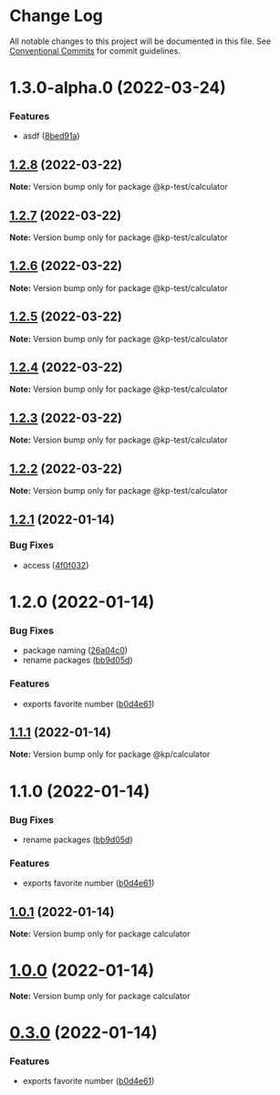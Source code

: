 # Change Log

All notable changes to this project will be documented in this file.
See [Conventional Commits](https://conventionalcommits.org) for commit guidelines.

# 1.3.0-alpha.0 (2022-03-24)


### Features

* asdf ([8bed91a](https://github.com/kevinpagtakhan/calculator-js/commit/8bed91a9ff7ae6a53bbc164cc5135d668cfc496b))





## [1.2.8](https://github.com/kevinpagtakhan/calculator-js/compare/@kp-test/calculator@1.2.7...@kp-test/calculator@1.2.8) (2022-03-22)

**Note:** Version bump only for package @kp-test/calculator





## [1.2.7](https://github.com/kevinpagtakhan/calculator-js/compare/@kp-test/calculator@1.2.6...@kp-test/calculator@1.2.7) (2022-03-22)

**Note:** Version bump only for package @kp-test/calculator





## [1.2.6](https://github.com/kevinpagtakhan/calculator-js/compare/@kp-test/calculator@1.2.5...@kp-test/calculator@1.2.6) (2022-03-22)

**Note:** Version bump only for package @kp-test/calculator





## [1.2.5](https://github.com/kevinpagtakhan/calculator-js/compare/@kp-test/calculator@1.2.4...@kp-test/calculator@1.2.5) (2022-03-22)

**Note:** Version bump only for package @kp-test/calculator





## [1.2.4](https://github.com/kevinpagtakhan/calculator-js/compare/@kp-test/calculator@1.2.3...@kp-test/calculator@1.2.4) (2022-03-22)

**Note:** Version bump only for package @kp-test/calculator





## [1.2.3](https://github.com/kevinpagtakhan/calculator-js/compare/@kp-test/calculator@1.2.2...@kp-test/calculator@1.2.3) (2022-03-22)

**Note:** Version bump only for package @kp-test/calculator





## [1.2.2](https://github.com/kevinpagtakhan/calculator-js/compare/@kp-test/calculator@1.2.1...@kp-test/calculator@1.2.2) (2022-03-22)

**Note:** Version bump only for package @kp-test/calculator





## [1.2.1](https://github.com/kevinpagtakhan/calculator-js/compare/@kp-test/calculator@1.2.0...@kp-test/calculator@1.2.1) (2022-01-14)


### Bug Fixes

* access ([4f0f032](https://github.com/kevinpagtakhan/calculator-js/commit/4f0f0327f105f5c206b32ca1d9b15ee542fd927e))





# 1.2.0 (2022-01-14)


### Bug Fixes

* package naming ([26a04c0](https://github.com/kevinpagtakhan/calculator-js/commit/26a04c0df308ac546c9c1c65702cdb1503d87856))
* rename packages ([bb9d05d](https://github.com/kevinpagtakhan/calculator-js/commit/bb9d05d8e9c56bc35e32819ae9f934a56f1602c7))


### Features

* exports favorite number ([b0d4e61](https://github.com/kevinpagtakhan/calculator-js/commit/b0d4e61392a876d171abbf0b0efda51a9be4dcf4))





## [1.1.1](https://github.com/kevinpagtakhan/calculator-js/compare/@kp/calculator@1.1.0...@kp/calculator@1.1.1) (2022-01-14)

**Note:** Version bump only for package @kp/calculator





# 1.1.0 (2022-01-14)


### Bug Fixes

* rename packages ([bb9d05d](https://github.com/kevinpagtakhan/calculator-js/commit/bb9d05d8e9c56bc35e32819ae9f934a56f1602c7))


### Features

* exports favorite number ([b0d4e61](https://github.com/kevinpagtakhan/calculator-js/commit/b0d4e61392a876d171abbf0b0efda51a9be4dcf4))





## [1.0.1](https://github.com/kevinpagtakhan/calculator-js/compare/calculator@1.0.0...calculator@1.0.1) (2022-01-14)

**Note:** Version bump only for package calculator





# [1.0.0](https://github.com/kevinpagtakhan/calculator-js/compare/calculator@0.3.0...calculator@1.0.0) (2022-01-14)

**Note:** Version bump only for package calculator





# [0.3.0](https://github.com/kevinpagtakhan/calculator-js/compare/calculator@0.2.0...calculator@0.3.0) (2022-01-14)


### Features

* exports favorite number ([b0d4e61](https://github.com/kevinpagtakhan/calculator-js/commit/b0d4e61392a876d171abbf0b0efda51a9be4dcf4))
